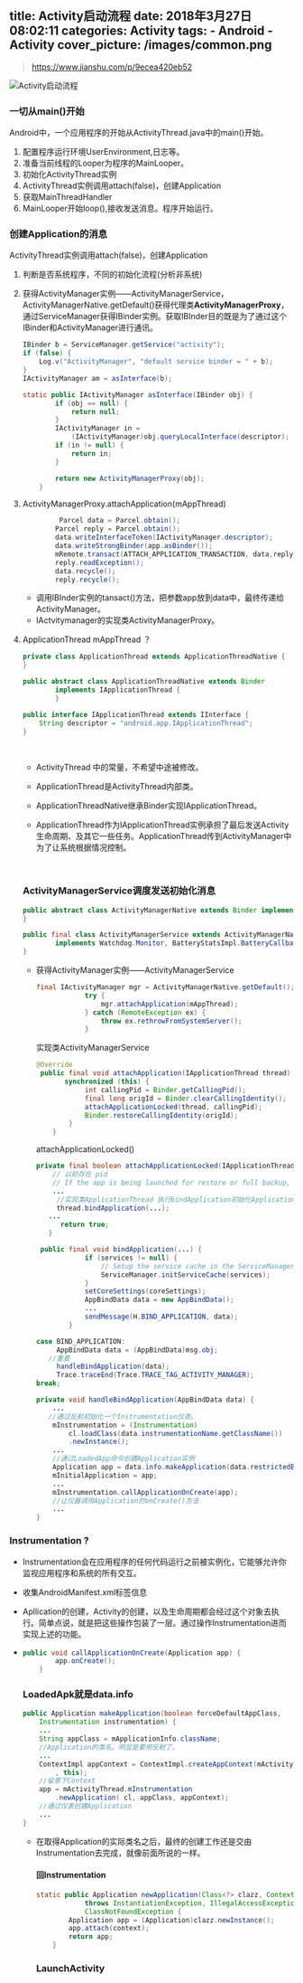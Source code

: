 title:  Activity启动流程
date: 2018年3月27日08:02:11
categories: Activity
tags: 
	 - Android
	 - Activity
cover_picture: /images/common.png
---

> https://www.jianshu.com/p/9ecea420eb52

![Activity启动流程](https://upload-images.jianshu.io/upload_images/1869462-882b8e0470adf85a.jpg)

### 一切从main()开始

Android中，一个应用程序的开始从ActivityThread.java中的main()开始。

1. 配置程序运行环境UserEnvironment,日志等。
2. 准备当前线程的Looper为程序的MainLooper。
3. 初始化ActivityThread实例
4. ActivityThread实例调用attach(false)，创建Application
5. 获取MainThreadHandler
6. MainLooper开始loop(),接收发送消息。程序开始运行。

### 创建Application的消息

ActivityThread实例调用attach(false)，创建Application

1. 判断是否系统程序，不同的初始化流程(分析非系统)

2. 获得ActivityManager实例——ActivityManagerService，ActivityManagerNative.getDefault()获得代理类**ActivityManagerProxy**，通过ServiceManager获得IBinder实例。获取IBInder目的既是为了通过这个IBinder和ActivityManager进行通讯。

   ```java
   IBinder b = ServiceManager.getService("activity");
   if (false) {
       Log.v("ActivityManager", "default service binder = " + b);
   }
   IActivityManager am = asInterface(b);
   ```

   ```java
   static public IActivityManager asInterface(IBinder obj) {
           if (obj == null) {
               return null;
           }
           IActivityManager in =
               (IActivityManager)obj.queryLocalInterface(descriptor);
           if (in != null) {
               return in;
           }

           return new ActivityManagerProxy(obj);
       }
   ```

3. ActivityManagerProxy.attachApplication(mAppThread)

   ```java
    		Parcel data = Parcel.obtain();
           Parcel reply = Parcel.obtain();
           data.writeInterfaceToken(IActivityManager.descriptor);
           data.writeStrongBinder(app.asBinder());
           mRemote.transact(ATTACH_APPLICATION_TRANSACTION, data,reply,0);
           reply.readException();
           data.recycle();
           reply.recycle();
   ```

   - 调用IBInder实例的tansact()方法，把参数app放到data中，最终传递给ActivityManager。
   - IActvitymanager的实现类ActivityManagerProxy。

4. ApplicationThread  mAppThread ？

   ```java
   private class ApplicationThread extends ApplicationThreadNative {
   }
   ```

   ```java
   public abstract class ApplicationThreadNative extends Binder
           implements IApplicationThread {
           }
   ```

   ```java
   public interface IApplicationThread extends IInterface {
       String descriptor = "android.app.IApplicationThread";
   }
   ```

   ​

   - ActivityThread 中的常量，不希望中途被修改。

   - ApplicationThread是ActivityThread内部类。

   - ApplicationThreadNative继承Binder实现IApplicationThread。

   - ApplicationThread作为IApplicationThread实例承担了最后发送Activity生命周期、及其它一些任务。ApplicationThread传到ActivityManager中为了让系统根据情况控制。

     ​

   ### ActivityManagerService调度发送初始化消息

   ```java
   public abstract class ActivityManagerNative extends Binder implements IActivityManager{
   }
   ```

   ```java
   public final class ActivityManagerService extends ActivityManagerNative
           implements Watchdog.Monitor, BatteryStatsImpl.BatteryCallback {
   }
   ```

   - 获得ActivityManager实例——ActivityManagerService

     ```java
     final IActivityManager mgr = ActivityManagerNative.getDefault();
                 try {
                     mgr.attachApplication(mAppThread);
                 } catch (RemoteException ex) {
                     throw ex.rethrowFromSystemServer();
                 }
     ```

     实现类ActivityManagerService

     ```java
     @Override
      public final void attachApplication(IApplicationThread thread) {
            synchronized (this) {
                 int callingPid = Binder.getCallingPid();
                 final long origId = Binder.clearCallingIdentity();
                 attachApplicationLocked(thread, callingPid);
                 Binder.restoreCallingIdentity(origId);
             }
         }
     ```

     attachApplicationLocked()

     ```java
     private final boolean attachApplicationLocked(IApplicationThread   		thread,int pid) {
         // 以前存在 pid
         // If the app is being launched for restore or full backup, set it up specially
         ...
          //实现类ApplicationThread 执行bindApplication初始化Application
          thread.bindApplication(...);
       	...
           return true;
        }
     ```

     ```java
      public final void bindApplication(...) {
                 if (services != null) {
                     // Setup the service cache in the ServiceManager
                     ServiceManager.initServiceCache(services);
                 }
                 setCoreSettings(coreSettings);
                 AppBindData data = new AppBindData();
                 ...
                 sendMessage(H.BIND_APPLICATION, data);
             }
     ```

     ```java
     case BIND_APPLICATION:
          AppBindData data = (AppBindData)msg.obj;
     	//重要
          handleBindApplication(data);
          Trace.traceEnd(Trace.TRACE_TAG_ACTIVITY_MANAGER);
     break;
     ```

     ```java
     private void handleBindApplication(AppBindData data) {
         ...
        //通过反射初始化一个Instrumentation仪表。
         mInstrumentation = (Instrumentation)
             cl.loadClass(data.instrumentationName.getClassName())
             .newInstance();
         ...
         //通过LoadedApp命令创建Application实例
         Application app = data.info.makeApplication(data.restrictedBackupMode, null);
         mInitialApplication = app;
         ...
         mInstrumentation.callApplicationOnCreate(app);
         //让仪器调用Application的onCreate()方法
         ...
     }
     ```


### Instrumentation ?

- Instrumentation会在应用程序的任何代码运行之前被实例化，它能够允许你监视应用程序和系统的所有交互。

- 收集AndroidManifest.xml标签信息

- Apllication的创建，Activity的创建，以及生命周期都会经过这个对象去执行。简单点说，就是把这些操作包装了一层。通过操作Instrumentation进而实现上述的功能。

- ```java
  public void callApplicationOnCreate(Application app) {
          app.onCreate();
      }
  ```

  ### LoadedApk就是data.info

  ```java
  public Application makeApplication(boolean forceDefaultAppClass,
      Instrumentation instrumentation) {
      ...
      String appClass = mApplicationInfo.className;
      //Application的类名。明显是要用反射了。
      ...
      ContextImpl appContext = ContextImpl.createAppContext(mActivityThread
          , this);
      //留意下Context
      app = mActivityThread.mInstrumentation
          .newApplication( cl, appClass, appContext);
      //通过仪表创建Application
      ...
  }
  ```

  - 在取得Application的实际类名之后，最终的创建工作还是交由Instrumentation去完成，就像前面所说的一样。

    #### 回Instrumentation

    ```java
    static public Application newApplication(Class<?> clazz, Context context)
                throws InstantiationException, IllegalAccessException, 
                ClassNotFoundException {
            Application app = (Application)clazz.newInstance();
            app.attach(context);
            return app;
        }
    ```

    ### LaunchActivity

    ​

